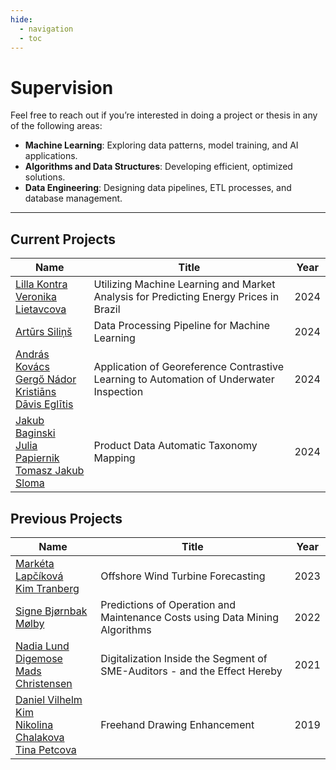 ```yaml
---
hide:
  - navigation
  - toc
---
```

# Supervision
Feel free to reach out if you’re interested in doing a project or thesis in any of the following areas:

- **Machine Learning**: Exploring data patterns, model training, and AI applications.
- **Algorithms and Data Structures**: Developing efficient, optimized solutions.
- **Data Engineering**: Designing data pipelines, ETL processes, and database management.

--- 

## Current Projects

| **Name**                | **Title**                                | **Year** |
|-------------------------|------------------------------------------|----------|
| [Lilla Kontra](https://www.linkedin.com/in/lilla-kontra/)<br>[Veronika Lietavcova](https://www.linkedin.com/in/veronika-lietavcova-3653561b7/) | Utilizing Machine Learning and Market Analysis for Predicting Energy Prices in Brazil       | 2024     |
| [Artūrs Siliņš](https://www.linkedin.com/in/arturssilins/) | Data Processing Pipeline for Machine Learning           | 2024 |
| [András Kovács](https://www.linkedin.com/in/andr%C3%A1s-kov%C3%A1cs-92a586234/)<br>[Gergő Nádor](https://www.linkedin.com/in/gerg%C5%91-n%C3%A1dor-3a2385252/)<br>[Kristiāns Dāvis Eglītis](https://www.linkedin.com/in/kegliitis/)             | Application of Georeference Contrastive Learning to Automation of Underwater Inspection  | 2024     |
| [Jakub Baginski](https://www.linkedin.com/in/jakub-baginski-b3618b223/)<br>[Julia Papiernik](https://www.linkedin.com/in/juliapapiernik/)<br>[Tomasz Jakub Sloma](https://www.linkedin.com/in/tomasz-sloma/) | Product Data Automatic Taxonomy Mapping       | 2024     |

## Previous Projects

| **Name**                | **Title**                                | **Year** |
|-------------------------|------------------------------------------|----------|
| [Markéta Lapčíková](https://www.linkedin.com/in/marketa-lapcikova/)<br>[Kim Tranberg](https://www.linkedin.com/in/kim-tranberg/) | Offshore Wind Turbine Forecasting       | 2023     |
| [Signe Bjørnbak Mølby](https://www.linkedin.com/in/signebj%C3%B8rnbakm%C3%B8lby/) | Predictions of Operation and Maintenance Costs using Data Mining Algorithms           | 2022     |
| [Nadia Lund Digemose](https://dk.linkedin.com/in/nadiadigemose)<br>[Mads Christensen]()            | Digitalization Inside the Segment of SME-Auditors - and the Effect Hereby  | 2021     |
| [Daniel Vilhelm Kim](https://www.linkedin.com/in/daniel-kim-b03b9612b/)<br>[Nikolina Chalakova](https://www.linkedin.com/in/nikolina-chalakova-60754715a/)<br>[Tina Petcova](https://www.linkedin.com/in/tina-petkova/) | Freehand Drawing Enhancement       | 2019     |